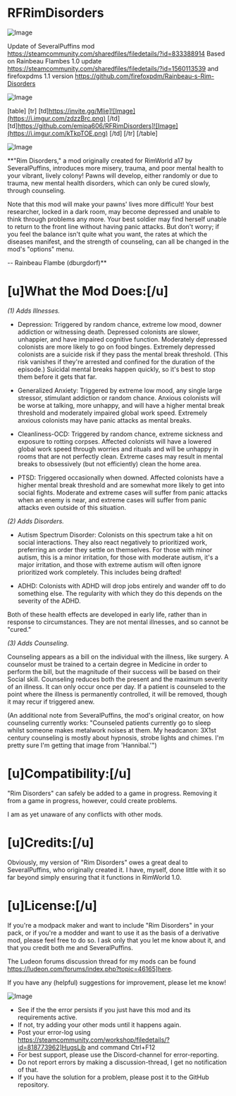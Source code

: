# RFRimDisorders

![Image](https://i.imgur.com/WAEzk68.png)

Update of SeveralPuffins mod
https://steamcommunity.com/sharedfiles/filedetails/?id=833388914
Based on Rainbeau Flambes 1.0 update
https://steamcommunity.com/sharedfiles/filedetails/?id=1560113539
and firefoxpdms 1.1 version
https://github.com/firefoxpdm/Rainbeau-s-Rim-Disorders

![Image](https://i.imgur.com/7Gzt3Rg.png)


[table]
	[tr]
		[td]https://invite.gg/Mlie]![Image](https://i.imgur.com/zdzzBrc.png)
[/td]
		[td]https://github.com/emipa606/RFRimDisorders]![Image](https://i.imgur.com/kTkpTOE.png)
[/td]
	[/tr]
[/table]
	
![Image](https://i.imgur.com/NOW7jU1.png)


**"Rim Disorders," a mod originally created for RimWorld a17 by SeveralPuffins, introduces more misery, trauma, and poor mental health to your vibrant, lively colony! Pawns will develop, either randomly or due to trauma, new mental health disorders, which can only be cured slowly, through counseling. 

Note that this mod will make your pawns' lives more difficult! Your best researcher, locked in a dark room, may become depressed and unable to think through problems any more. Your best soldier may find herself unable to return to the front line without having panic attacks. But don't worry; if you feel the balance isn't quite what you want, the rates at which the diseases manifest, and the strength of counseling, can all be changed in the mod's "options" menu.

-- Rainbeau Flambe (dburgdorf)**

# **[u]What the Mod Does:[/u]**


*(1) Adds Illnesses.*
  
- Depression: Triggered by random chance, extreme low mood, downer addiction or witnessing death. Depressed colonists are slower, unhappier, and have impaired cognitive function. Moderately depressed colonists are more likely to go on food binges. Extremely depressed colonists are a suicide risk if they pass the mental break threshold. (This risk vanishes if they're arrested and confined for the duration of the episode.) Suicidal mental breaks happen quickly, so it's best to stop them before it gets that far.
   				
- Generalized Anxiety: Triggered by extreme low mood, any single large stressor, stimulant addiction or random chance. Anxious colonists will be worse at talking, more unhappy, and will have a higher mental break threshold and moderately impaired global work speed. Extremely anxious colonists may have panic attacks as mental breaks. 
  
- Cleanliness-OCD: Triggered by random chance, extreme sickness and exposure to rotting corpses. Affected colonists will have a lowered global work speed through worries and rituals and will be unhappy in rooms that are not perfectly clean. Extreme cases may result in mental breaks to obsessively (but not efficiently) clean the home area.
  
- PTSD: Triggered occasionally when downed. Affected colonists have a higher mental break threshold and are somewhat more likely to get into social fights. Moderate and extreme cases will suffer from panic attacks when an enemy is near, and extreme cases will suffer from panic attacks even outside of this situation.

*(2) Adds Disorders.*

- Autism Spectrum Disorder: Colonists on this spectrum take a hit on social interactions. They also react negatively to prioritized work, preferring an order they settle on themselves. For those with minor autism, this is a minor irritation, for those with moderate autism, it's a major irritation, and those with extreme autism will often ignore prioritized work completely. This includes being drafted!

- ADHD: Colonists with ADHD will drop jobs entirely and wander off to do something else. The regularity with which they do this depends on the severity of the ADHD.

Both of these health effects are developed in early life, rather than in response to circumstances. They are not mental illnesses, and so cannot be "cured."

*(3) Adds Counseling.*

Counseling appears as a bill on the individual with the illness, like surgery. A counselor must be trained to a certain degree in Medicine in order to perform the bill, but the magnitude of their success will be based on their Social skill. Counseling reduces both the present and the maximum severity of an illness. It can only occur once per day. If a patient is counseled to the point where the illness is permanently controlled, it will be removed, though it may recur if triggered anew.	

(An additional note from SeveralPuffins, the mod's original creator, on how counseling currently works: "Counseled patients currently go to sleep whilst someone makes metalwork noises at them. My headcanon: 3X1st century counseling is mostly about hypnosis, strobe lights and chimes. I'm pretty sure I'm getting that image from 'Hannibal.'")
  
# **[u]Compatibility:[/u]**


"Rim Disorders" can safely be added to a game in progress. Removing it from a game in progress, however, could create problems.

I am as yet unaware of any conflicts with other mods.

# **[u]Credits:[/u]**


Obviously, my version of "Rim Disorders" owes a great deal to SeveralPuffins, who originally created it. I have, myself, done little with it so far beyond simply ensuring that it functions in RimWorld 1.0.

# **[u]License:[/u]**


If you're a modpack maker and want to include "Rim Disorders" in your pack, or if you're a modder and want to use it as the basis of a derivative mod, please feel free to do so. I ask only that you let me know about it, and that you credit both me and SeveralPuffins. 

The Ludeon forums discussion thread for my mods can be found https://ludeon.com/forums/index.php?topic=46165]here.

If you have any (helpful) suggestions for improvement, please let me know!

![Image](https://i.imgur.com/Rs6T6cr.png)



-  See if the the error persists if you just have this mod and its requirements active.
-  If not, try adding your other mods until it happens again.
-  Post your error-log using https://steamcommunity.com/workshop/filedetails/?id=818773962]HugsLib and command Ctrl+F12
-  For best support, please use the Discord-channel for error-reporting.
-  Do not report errors by making a discussion-thread, I get no notification of that.
-  If you have the solution for a problem, please post it to the GitHub repository.




